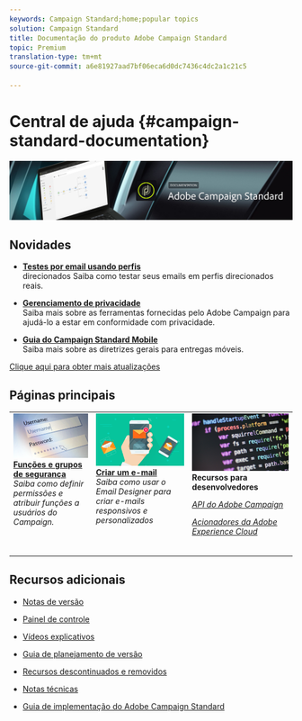 ```yaml
---
keywords: Campaign Standard;home;popular topics
solution: Campaign Standard
title: Documentação do produto Adobe Campaign Standard
topic: Premium
translation-type: tm+mt
source-git-commit: a6e81927aad7bf06eca6d0dc7436c4dc2a1c21c5

---
```



# Central de ajuda {#campaign-standard-documentation}

![](start/using/assets/do-not-localize/banner_acs_doc.jpg)

## Novidades

* **[Testes por email usando perfis](sending/using/testing-messages-using-target.md)**<br/>direcionados Saiba como testar seus emails em perfis direcionados reais.

* **[Gerenciamento de privacidade](https://helpx.adobe.com/campaign/kb/campaign-privacy.html)**<br/>Saiba mais sobre as ferramentas fornecidas pelo Adobe Campaign para ajudá-lo a estar em conformidade com privacidade.

* **[Guia do Campaign Standard Mobile](https://helpx.adobe.com/campaign/kb/acs-mobile.html)**<br/>Saiba mais sobre as diretrizes gerais para entregas móveis.

[Clique aqui para obter mais atualizações](rn/using/documentation-updates.md)

## Páginas principais

<table>
<tr>
  <td valign="top">
    <a href="administration/using/about-access-management.md">
      <img alt="Funções" src="start/using/assets/roles.png"/>
    </a>
    <div>
    <a href="administration/using/about-access-management.md"><strong>Funções e grupos de segurança</strong></a>
    </div>
    <em>Saiba como definir permissões e atribuir funções a usuários do Campaign.</em>
    <br>
  </td>
  <td valign="top">
    <a href="designing/using/designing-content-in-adobe-campaign.md">
      <img alt="Designer" src="start/using/assets/design.png" />
    </a>
    <div>
    <a href="designing/using/designing-content-in-adobe-campaign.md"><strong>Criar um e-mail</strong></a>
    </div>
    <em>Saiba como usar o Email Designer para criar e-mails responsivos e personalizados</em>
    <br>
  </td>
  <td valign="top">
       <img alt="Desenvolvedores" src="start/using/assets/dev.png" />
    <div>
    <strong>Recursos para desenvolvedores</strong>
    </div>
    <p><em><a href="api/using/about-campaign-standard-apis.md">API do Adobe Campaign</a></em></p>
    <p><em><a href="integrating/using/about-adobe-experience-cloud-triggers.md">Acionadores da Adobe Experience Cloud</a></em></p>
    <br>
  </td>
</tr>
</table>


## Recursos adicionais

* [Notas de versão](rn/using/release-notes.md)

* [Painel de controle](https://docs.adobe.com/content/help/en/control-panel/using/control-panel-home.html)

* [Vídeos explicativos](https://docs.adobe.com/content/help/en/campaign-learn/campaign-standard-tutorials/overview.html)

* [Guia de planejamento de versão](https://helpx.adobe.com/campaign/kb/acs-release-planning.html)

* [Recursos descontinuados e removidos](https://helpx.adobe.com/campaign/kb/acs-deprecated-and-removed-features.html)

* [Notas técnicas](https://helpx.adobe.com/campaign/kb/acs-article-list.html)

* [Guia de implementação do Adobe Campaign Standard](https://helpx.adobe.com/campaign/kb/campaign-standard-implementation-guide.html)
